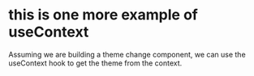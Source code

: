 # this is one more example of useContext

  Assuming we are building a theme change component, we can use the useContext hook to get the theme from the context.
  